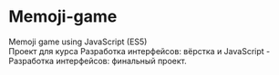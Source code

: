 # Memoji-game
Memoji game using JavaScript (ES5) <br>
Проект для курса Разработка интерфейсов: вёрстка и JavaScript - Разработка интерфейсов: финальный проект.

